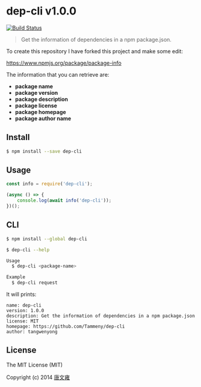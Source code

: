 # dep-cli  v1.0.0
[![Build Status](https://www.travis-ci.org/Tammeny/dep-cli.svg?branch=master)](https://www.travis-ci.org/Tammeny/dep-cli)
> Get the information of dependencies in a npm package.json.

To create this repository I have forked this project and make some edit:

https://www.npmjs.org/package/package-info

The information that you can retrieve are:
- <b>package name</b>
- <b>package version</b>
- <b>package description</b>
- <b>package license</b>
- <b>package homepage</b>
- <b>package author name</b>

## Install

```sh
$ npm install --save dep-cli
```


## Usage

```js
const info = require('dep-cli');

(async () => {
    console.log(await info('dep-cli'));
})();
```

## CLI

```sh
$ npm install --global dep-cli
```

```sh
$ dep-cli --help

Usage
  $ dep-cli <package-name>

Example
  $ dep-cli request
```

It will prints:
```
name: dep-cli
version: 1.0.0
description: Get the information of dependencies in a npm package.json
license: MIT
homepage: https://github.com/Tammeny/dep-cli
author: tangwenyong
```

## License

The MIT License (MIT)

Copyright (c) 2014 [唐文雍](https://www.tangwenyong.com)
